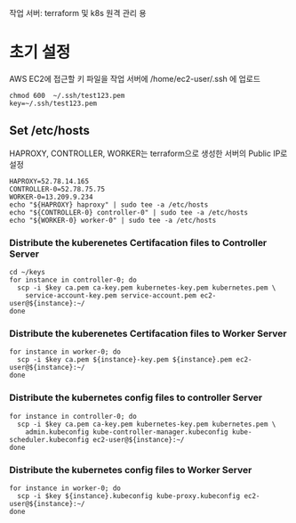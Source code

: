 작업 서버: terraform 및 k8s 원격 관리 용

# 초기 설정
AWS EC2에 접근할 키 파일을 작업 서버에 /home/ec2-user/.ssh 에 업로드

```
chmod 600  ~/.ssh/test123.pem
key=~/.ssh/test123.pem
```

## Set /etc/hosts
HAPROXY, CONTROLLER, WORKER는 terraform으로 생성한 서버의 Public IP로 설정
```
HAPROXY=52.78.14.165
CONTROLLER-0=52.78.75.75
WORKER-0=13.209.9.234
echo "${HAPROXY} haproxy" | sudo tee -a /etc/hosts
echo "${CONTROLLER-0} controller-0" | sudo tee -a /etc/hosts
echo "${WORKER-0} worker-0" | sudo tee -a /etc/hosts
```

### Distribute the kuberenetes Certifacation files to Controller Server
```
cd ~/keys
for instance in controller-0; do
  scp -i $key ca.pem ca-key.pem kubernetes-key.pem kubernetes.pem \
    service-account-key.pem service-account.pem ec2-user@${instance}:~/
done
```

### Distribute the kuberenetes Certifacation files to Worker Server
```
for instance in worker-0; do
  scp -i $key ca.pem ${instance}-key.pem ${instance}.pem ec2-user@${instance}:~/
done
```

###  Distribute the kubernetes config files to controller Server
```
for instance in controller-0; do
  scp -i $key ca.pem ca-key.pem kubernetes-key.pem kubernetes.pem \
    admin.kubeconfig kube-controller-manager.kubeconfig kube-scheduler.kubeconfig ec2-user@${instance}:~/
done
```

### Distribute the kubernetes config files to Worker Server
```
for instance in worker-0; do
  scp -i $key ${instance}.kubeconfig kube-proxy.kubeconfig ec2-user@${instance}:~/
done
```

